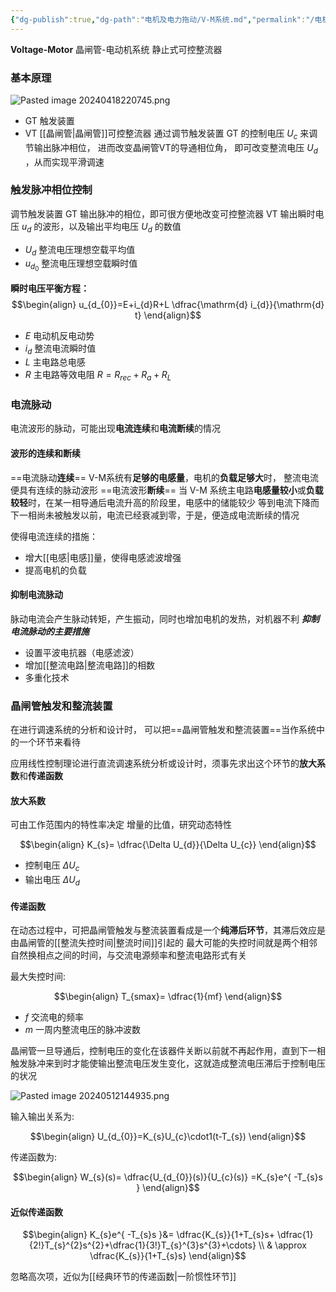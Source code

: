 ```yaml
---
{"dg-publish":true,"dg-path":"电机及电力拖动/V-M系统.md","permalink":"/电机及电力拖动/V-M系统/","dgPassFrontmatter":true,"noteIcon":"","created":"2024-05-21T15:20:27.855+08:00","updated":"2024-06-16T17:03:32.818+08:00"}
---
```


**Voltage-Motor**
晶闸管-电动机系统
静止式可控整流器
### 基本原理
![Pasted image 20240418220745.png](/img/user/%E5%8A%9F%E8%83%BD%E6%80%A7%E6%96%87%E4%BB%B6%E5%A4%B9/%E8%BD%BD%E5%85%A5%E7%9A%84%E5%AA%92%E4%BD%93%E8%B5%84%E6%BA%90/Pasted%20image%2020240418220745.png)

- GT 触发装置      
- VT  [[晶闸管\|晶闸管]]可控整流器
通过调节触发装置 GT 的控制电压 $U_{c}$ 来调节输出脉冲相位，
进而改变晶闸管VT的导通相位角，
即可改变整流电压 $U_{d}$ ，从而实现平滑调速

### 触发脉冲相位控制
调节触发装置 GT 输出脉冲的相位，即可很方便地改变可控整流器 VT 输出瞬时电压 $u_{d}$ 的波形，以及输出平均电压 $U_{d}$ 的数值
- $U_{d}$  整流电压理想空载平均值
- $u_{d_{0}}$  整流电压理想空载瞬时值

**瞬时电压平衡方程：**
$$\begin{align}
u_{d_{0}}=E+i_{d}R+L \dfrac{\mathrm{d} i_{d}}{\mathrm{d} t}  
\end{align}$$

- $E$   电动机反电动势
- $i_{d}$   整流电流瞬时值
- $L$   主电路总电感
- $R$   主电路等效电阻
	$R=R_{rec}+R_{a}+R_{L}$

### 电流脉动
电流波形的脉动，可能出现**电流连续**和**电流断续**的情况
#### 波形的连续和断续
==电流脉动**连续**==
V-M系统有**足够的电感量**，电机的**负载足够大**时，
整流电流便具有连续的脉动波形
==电流波形**断续**==
当 V-M 系统主电路**电感量较小**或**负载较轻**时，在某一相导通后电流升高的阶段里，电感中的储能较少
等到电流下降而下一相尚未被触发以前，电流已经衰减到零，于是，便造成电流断续的情况

使得电流连续的措施：
- 增大[[电感\|电感]]量，使得电感滤波增强
- 提高电机的负载
#### 抑制电流脉动
脉动电流会产生脉动转矩，产生振动，同时也增加电机的发热，对机器不利
***抑制电流脉动的主要措施***
- 设置平波电抗器（电感滤波）
- 增加[[整流电路\|整流电路]]的相数
- 多重化技术

### 晶闸管触发和整流装置
在进行调速系统的分析和设计时，
可以把==晶闸管触发和整流装置==当作系统中的一个环节来看待

应用线性控制理论进行直流调速系统分析或设计时，须事先求出这个环节的**放大系数**和**传递函数**
#### 放大系数
可由工作范围内的特性率决定
增量的比值，研究动态特性

$$\begin{align}
K_{s}= \dfrac{\Delta U_{d}}{\Delta U_{c}}
\end{align}$$
- 控制电压 $\Delta U_{c}$
- 输出电压 $\Delta U_{d}$
#### 传递函数
在动态过程中，可把晶闸管触发与整流装置看成是一个**纯滞后环节**，其滞后效应是由晶闸管的[[整流失控时间\|整流时间]]引起的
	最大可能的失控时间就是两个相邻自然换相点之间的时间，与交流电源频率和整流电路形式有关

最大失控时间:

$$\begin{align}
T_{smax}= \dfrac{1}{mf}
\end{align}$$

- $f$   交流电的频率
- $m$  一周内整流电压的脉冲波数

晶闸管一旦导通后，控制电压的变化在该器件关断以前就不再起作用，直到下一相触发脉冲来到时才能使输出整流电压发生变化，这就造成整流电压滞后于控制电压的状况

![Pasted image 20240512144935.png](/img/user/%E5%8A%9F%E8%83%BD%E6%80%A7%E6%96%87%E4%BB%B6%E5%A4%B9/%E8%BD%BD%E5%85%A5%E7%9A%84%E5%AA%92%E4%BD%93%E8%B5%84%E6%BA%90/Pasted%20image%2020240512144935.png)

输入输出关系为:

$$\begin{align}
U_{d_{0}}=K_{s}U_{c}\cdot1(t-T_{s})
\end{align}$$

传递函数为:

$$\begin{align}
W_{s}(s)= \dfrac{U_{d_{0}}(s)}{U_{c}(s)} =K_{s}e^{ -T_{s}s }
\end{align}$$

#### 近似传递函数
$$\begin{align}
K_{s}e^{ -T_{s}s }&= \dfrac{K_{s}}{1+T_{s}s+ \dfrac{1}{2!}T_{s}^{2}s^{2}+\dfrac{1}{3!}T_{s}^{3}s^{3}+\cdots} \\
& \approx \dfrac{K_{s}}{1+T_{s}s}
\end{align}$$

忽略高次项，近似为[[经典环节的传递函数\|一阶惯性环节]]



